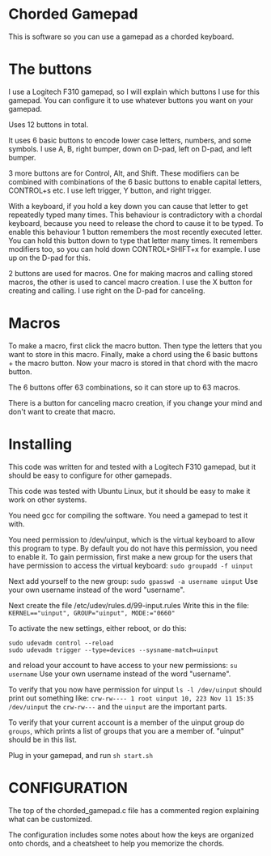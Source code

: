 Chorded Gamepad 
==========

This is software so you can use a gamepad as a chorded keyboard.

The buttons
=============

I use a Logitech F310 gamepad, so I will explain which buttons I use for this gamepad. You can configure it to use whatever buttons you want on your gamepad.

Uses 12 buttons in total.

It uses 6 basic buttons to encode lower case letters, numbers, and some symbols.
I use A, B, right bumper, down on D-pad, left on D-pad, and left bumper.

3 more buttons are for Control, Alt, and Shift. These modifiers can be combined with combinations of the 6 basic buttons to enable capital letters, CONTROL+s etc.
I use left trigger, Y button, and right trigger.

With a keyboard, if you hold a key down you can cause that letter to get repeatedly typed many times. This behaviour is contradictory with a chordal keyboard, because you need to release the chord to cause it to be typed. To enable this behaviour 1 button remembers the most recently executed letter. You can hold this button down to type that letter many times.
It remembers modifiers too, so you can hold down CONTROL+SHIFT+x for example.
I use up on the D-pad for this.

2 buttons are used for macros.
One for making macros and calling stored macros, the other is used to cancel macro creation.
I use the X button for creating and calling.
I use right on the D-pad for canceling.

Macros
=======

To make a macro, first click the macro button. Then type the letters that you want to store in this macro. Finally, make a chord using the 6 basic buttons + the macro button. Now your macro is stored in that chord with the macro button.

The 6 buttons offer 63 combinations, so it can store up to 63 macros.

There is a button for canceling macro creation, if you change your mind and don't want to create that macro.

Installing
==========

This code was written for and tested with a Logitech F310 gamepad, but it should be easy to configure for other gamepads.

This code was tested with Ubuntu Linux, but it should be easy to make it work on other systems.

You need gcc for compiling the software.
You need a gamepad to test it with.

You need permission to /dev/uinput, which is the virtual keyboard to allow this program to type. By default you do not have this permission, you need to enable it.
To gain permission, first make a new group for the users that have permission to access the virtual keyboard:
`sudo groupadd -f uinput`

Next add yourself to the new group:
`sudo gpasswd -a username uinput`
Use your own username instead of the word "username".

Next create the file /etc/udev/rules.d/99-input.rules
Write this in the file:
`KERNEL=="uinput", GROUP="uinput", MODE:="0660"`

To activate the new settings, either reboot, or do this:
```
sudo udevadm control --reload
sudo udevadm trigger --type=devices --sysname-match=uinput
```
and reload your account to have access to your new permissions: `su username`
Use your own username instead of the word "username".

To verify that you now have permission for uinput `ls -l /dev/uinput` should print out something like: `crw-rw---- 1 root uinput 10, 223 Nov 11 15:35 /dev/uinput` the `crw-rw---` and the `uinput` are the important parts.

To verify that your current account is a member of the uinput group do `groups`, which prints a list of groups that you are a member of. "uinput" should be in this list.

Plug in your gamepad, and run `sh start.sh`

CONFIGURATION
==========

The top of the chorded_gamepad.c file has a commented region explaining what can be customized.

The configuration includes some notes about how the keys are organized onto chords, and a cheatsheet to help you memorize the chords.
